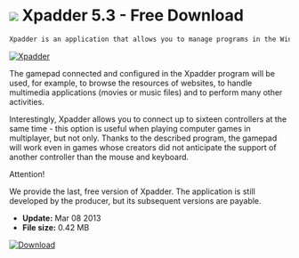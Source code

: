 # ![](https://cdn.softexe.net/static/icon/win.gif) Xpadder 5.3 - Free Download

```sh
Xpadder is an application that allows you to manage programs in the Windows operating system using a gamepad replacing the mouse and keyboard in this role. In addition to it, you can connect an arcade stick or joystick to your computer. She also cooperates with dance mats, steering wheels, percussion sets and guitars.
```
[![Xpadder](https:https://tse3.mm.bing.net/th?id=OIP.SBDHGO9IbfleY-NDwno9AQHaGM&pid=Api)](https://softexe.net/win/system/control/xpadder:pcpbh.html)

The gamepad connected and configured in the Xpadder program will be used, for example, to browse the resources of websites, to handle multimedia applications (movies or music files) and to perform many other activities. 
 
 Interestingly, Xpadder allows you to connect up to sixteen controllers at the same time - this option is useful when playing computer games in multiplayer, but not only. Thanks to the described program, the gamepad will work even in games whose creators did not anticipate the support of another controller than the mouse and keyboard.
 
 Attention!
 
 We provide the last, free version of Xpadder. The application is still developed by the producer, but its subsequent versions are payable.


- **Update:** Mar 08 2013
- **File size:** 0.42 MB

[![Download](https://cdn.softexe.net/static/img/download.png)](https://softexe.net/win/system/control/xpadder:pcpbh.html)

